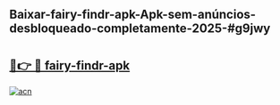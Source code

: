 ## Baixar-fairy-findr-apk-Apk-sem-anúncios-desbloqueado-completamente-2025-#g9jwy

# <h2><a href="https://ainizakaria.my?title=fairy-findr-apk&ref=20M">🔗👉 🔴 fairy-findr-apk</a></h2>

[![acn](https://github.com/user-attachments/assets/0f9c940e-d8b0-45ae-aac7-cd30a18b3e1c)](https://ainizakaria.my?title=fairy-findr-apk&ref=20M)

